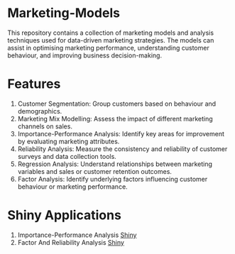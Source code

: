 # Marketing-Models
This repository contains a collection of marketing models and analysis techniques used for data-driven marketing strategies. The models can assist in optimising marketing performance, understanding customer behaviour, and improving business decision-making.
# Features
1. Customer Segmentation: Group customers based on behaviour and demographics.
2. Marketing Mix Modelling: Assess the impact of different marketing channels on sales.
3. Importance-Performance Analysis: Identify key areas for improvement by evaluating marketing attributes.
4. Reliability Analysis: Measure the consistency and reliability of customer surveys and data collection tools.
5. Regression Analysis: Understand relationships between marketing variables and sales or customer retention outcomes.
6. Factor Analysis: Identify underlying factors influencing customer behaviour or marketing performance.

# Shiny Applications
1. Importance-Performance Analysis [Shiny]( https://l9sxb9-enita-omuvwie.shinyapps.io/project/)
2. Factor And Reliability Analysis [Shiny](https://l9sxb9-enita-omuvwie.shinyapps.io/FARA/)
